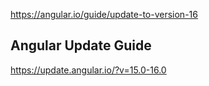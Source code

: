 
https://angular.io/guide/update-to-version-16


## Angular Update Guide
https://update.angular.io/?v=15.0-16.0
